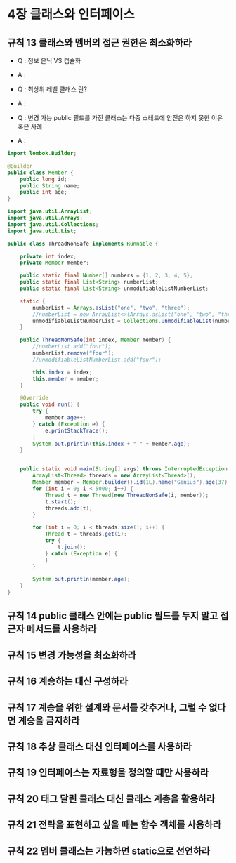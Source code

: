 # 4장 클래스와 인터페이스

## 규칙 13 클래스와 멤버의 접근 권한은 최소화하라
* Q : 정보 은닉 VS 캡슐화
* A : 

* Q : 최상위 레벨 클래스 란?
* A :

* Q : 변경 가능 public 필드를 가진 클래스는 다중 스레드에 안전은 하지 못한 이유 혹은 사례
* A : 
```java
import lombok.Builder;

@Builder
public class Member {
	public long id;
	public String name;
	public int age;
}
```

```java
import java.util.ArrayList;
import java.util.Arrays;
import java.util.Collections;
import java.util.List;

public class ThreadNonSafe implements Runnable {

	private int index;
	private Member member;

	public static final Number[] numbers = {1, 2, 3, 4, 5};
	public static final List<String> numberList;
	public static final List<String> unmodifiableListNumberList;

	static {
		numberList = Arrays.asList("one", "two", "three");
		//numberList = new ArrayList<>(Arrays.asList("one", "two", "three"));
		unmodifiableListNumberList = Collections.unmodifiableList(numberList);
	}

	public ThreadNonSafe(int index, Member member) {
		//numberList.add("four");
		numberList.remove("four");
		//unmodifiableListNumberList.add("four");

		this.index = index;
		this.member = member;
	}

	@Override
	public void run() {
		try {
			member.age++;
		} catch (Exception e) {
			e.printStackTrace();
		}
		System.out.println(this.index + " " + member.age);
	}


	public static void main(String[] args) throws InterruptedException {
		ArrayList<Thread> threads = new ArrayList<Thread>();
		Member member = Member.builder().id(1L).name("Genius").age(37).build();
		for (int i = 0; i < 5000; i++) {
			Thread t = new Thread(new ThreadNonSafe(i, member));
			t.start();
			threads.add(t);
		}

		for (int i = 0; i < threads.size(); i++) {
			Thread t = threads.get(i);
			try {
				t.join();
			} catch (Exception e) {
			}
		}

		System.out.println(member.age);
	}
}
```

## 규칙 14 public 클래스 안에는 public 필드를 두지 말고 접근자 메서드를 사용하라
## 규칙 15 변경 가능성을 최소화하라
## 규칙 16 계승하는 대신 구성하라
## 규칙 17 계승을 위한 설계와 문서를 갖추거나, 그럴 수 없다면 계승을 금지하라
## 규칙 18 추상 클래스 대신 인터페이스를 사용하라
## 규칙 19 인터페이스는 자료형을 정의할 때만 사용하라
## 규칙 20 태그 달린 클래스 대신 클래스 계층을 활용하라
## 규칙 21 전략을 표현하고 싶을 때는 함수 객체를 사용하라
## 규칙 22 멤버 클래스는 가능하면 static으로 선언하라
